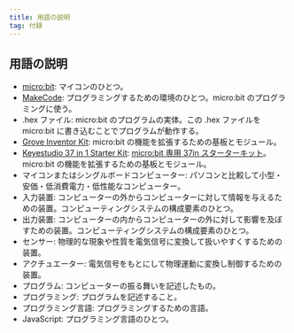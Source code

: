 ```yaml
---
title: 用語の説明
tag: 付録
---
```


## 用語の説明

- [micro:bit](https://microbit.org/): マイコンのひとつ。
- [MakeCode](https://makecode.microbit.org/): プログラミングするための環境のひとつ。micro:bit のプログラミングに使う。
- .hex ファイル: micro:bit のプログラムの実体。この .hex ファイルを micro:bit に書き込むことでプログラムが動作する。
- [Grove Inventor Kit](https://wiki.seeedstudio.com/jp/Grove-Inventor-Kit-for-microbit/): micro:bit の機能を拡張するための基板とモジュール。
- [Keyestudio 37 in 1 Starter Kit](<https://wiki.keyestudio.com/KS0361(KS0365)_keyestudio_37_in_1_Starter_Kit_for_BBC_micro:bit>): [micro:bit 専用 37in スターターキット](http://www.micro-bit.info/microbit%E5%B0%82%E7%94%A8-37in%E3%82%B9%E3%82%BF%E3%83%BC%E3%82%BF%E3%83%BC%E3%82%AD%E3%83%83%E3%83%88)。micro:bit の機能を拡張するための基板とモジュール。
- マイコンまたはシングルボードコンピューター: パソコンと比較して小型・安価・低消費電力・低性能なコンピューター。
- 入力装置: コンピューターの外からコンピューターに対して情報を与えるための装置。コンピューティングシステムの構成要素のひとつ。
- 出力装置: コンピューターの内からコンピューターの外に対して影響を及ぼすための装置。コンピューティングシステムの構成要素のひとつ。
- センサー: 物理的な現象や性質を電気信号に変換して扱いやすくするための装置。
- アクチュエーター: 電気信号をもとにして物理運動に変換し制御するための装置。
- プログラム: コンピューターの振る舞いを記述したもの。
- プログラミング: プログラムを記述すること。
- プログラミング言語: プログラミングするための言語。
- JavaScript: プログラミング言語のひとつ。
